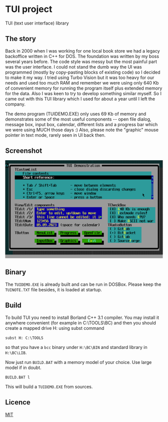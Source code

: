 # TUI project
TUI (text user interface) library

## The story

Back in 2000 when I was working for one local book store we had a legacy backoffice written in C++ for DOS.
The foundation was written by my boss several years before. The code style was messy but the most painful
part was the user interface. I could not stand the dumb way the UI was programmed (mostly by copy-pasting
blocks of existing code) so I decided to make it my way. I tried using Turbo Vision but it was too heavy
for our needs and used too much RAM and remember we were using only 640 Kb of convenient memory for running
the program itself plus extended memory for the data. Also I was keen to try to develop something similar 
myself. So I came out with this TUI library which I used for about a year until I left the company.

The demo program (TUIDEMO.EXE) only uses 69 Kb of memory and demonstrates some of the most useful components
-- open file dialog, message box, input box, calendar, different lists and a progress bar which we were using 
MUCH those days :) Also, please note the "graphic" mouse pointer in text mode, rarely seen in UI back then.

## Screenshot

![TUI demo](https://github.com/bhmj/tui/blob/master/screenshot.png?raw=true)

## Binary

The `TUIDEMO.EXE` is already built and can be run in DOSBox. Please keep the `TUINOTE.TXT` file besides, it is
loaded at startup.

## Build

To build TUI you need to install Borland C++ 3.1 compiler. You may install it anywhere convenient (for 
example in C:\TOOLS\BC) and then you should create a mapped drive H: using subst command
```
subst H: C:\TOOLS
```
so that you have a `bcc` binary under `H:\BC\BIN` and standard library in `H:\BC\LIB`.

Now just run `BUILD.BAT` with a memory model of your choice. Use large model if in doubt.
```
BUILD.BAT l
```

This will build a `TUIDEMO.EXE` from sources.

## Licence

[MIT](http://opensource.org/licenses/MIT)
